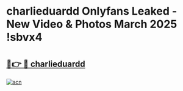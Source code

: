 # charlieduardd Onlyfans Leaked - New Video & Photos March 2025 !sbvx4

# <h2><a href="https://3pfhwa.iuczelnia.edu.pl?title=charlieduardd&ref=sbvx4">🔗👉 🔴 charlieduardd</a></h2>

[![acn](https://github.com/user-attachments/assets/0f9c940e-d8b0-45ae-aac7-cd30a18b3e1c)](https://3pfhwa.iuczelnia.edu.pl?title=charlieduardd&ref=sbvx4)

